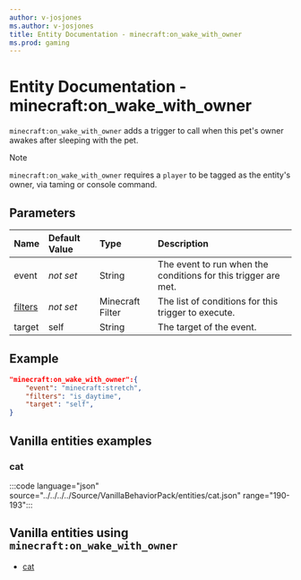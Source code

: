 ```yaml
---
author: v-josjones
ms.author: v-josjones
title: Entity Documentation - minecraft:on_wake_with_owner
ms.prod: gaming
---
```


# Entity Documentation - minecraft:on_wake_with_owner

`minecraft:on_wake_with_owner` adds a trigger to call when this pet's owner awakes after sleeping with the pet.

> [!NOTE]
> `minecraft:on_wake_with_owner` requires a `player` to be tagged as the entity's owner, via taming or console command.

## Parameters

|Name |Default Value  |Type  |Description  |
|:----------|:----------|:----------|:----------|
|event|*not set* | String|  The event to run when the conditions for this trigger are met. |
|[filters](../FilterList.md)|*not set* | Minecraft Filter| The list of conditions for this trigger to execute. |
|target| self| String| The target of the event. |

## Example

```json
"minecraft:on_wake_with_owner":{
    "event": "minecraft:stretch",
    "filters": "is_daytime",
    "target": "self",
}
```

## Vanilla entities examples

### cat

:::code language="json" source="../../../../Source/VanillaBehaviorPack/entities/cat.json" range="190-193":::

## Vanilla entities using `minecraft:on_wake_with_owner`

- [cat](../../../../Source/VanillaBehaviorPack_Snippets/entities/cat.md)
